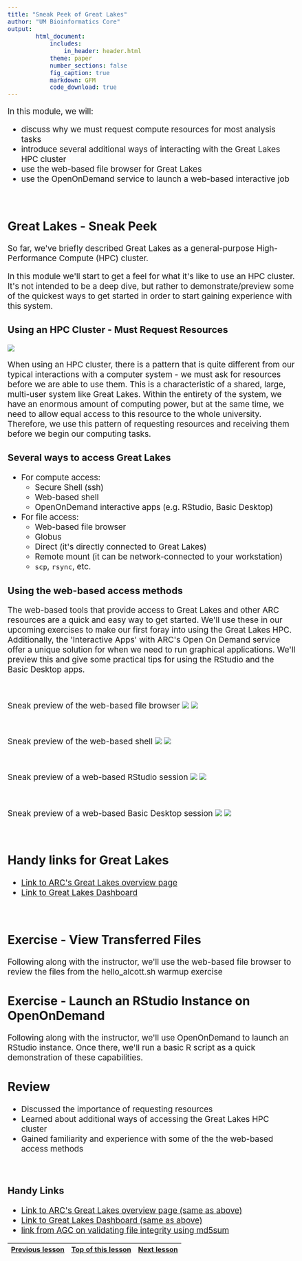 ```yaml
---
title: "Sneak Peek of Great Lakes"
author: "UM Bioinformatics Core"
output:
        html_document:
            includes:
                in_header: header.html
            theme: paper
            number_sections: false
            fig_caption: true
            markdown: GFM
            code_download: true
---
```

<style type="text/css">
body{ /* Normal  */
      font-size: 14pt;
  }
pre {
  font-size: 12pt
}
</style>

In this module, we will:

* discuss why we must request compute resources for most analysis tasks
* introduce several additional ways of interacting with the Great Lakes HPC cluster
* use the web-based file browser for Great Lakes
* use the OpenOnDemand service to launch a web-based interactive job

<br>

## Great Lakes - Sneak Peek

So far, we've briefly described Great Lakes as a general-purpose High-Performance Compute (HPC) cluster. 

In this module we'll start to get a feel for what it's like to use an HPC cluster. It's not intended to be a deep dive, but rather to demonstrate/preview some of the quickest ways to get started in order to start gaining experience with this system.

### Using an HPC Cluster - Must Request Resources

![](images/Module03a_ask_for_resources.png)

When using an HPC cluster, there is a pattern that is quite different from our typical interactions with a computer system - we must ask for resources before we are able to use them. This is a characteristic of a shared, large, multi-user system like Great Lakes. Within the entirety of the system, we have an enormous amount of computing power, but at the same time, we need to allow equal access to this resource to the whole university. Therefore, we use this pattern of requesting resources and receiving them before we begin our computing tasks.

### Several ways to access Great Lakes

- For compute access:
    - Secure Shell (ssh)
    - Web-based shell
    - OpenOnDemand interactive apps (e.g. RStudio, Basic Desktop)
- For file access:
    - Web-based file browser
    - Globus
    - Direct (it's directly connected to Great Lakes)
    - Remote mount (it can be network-connected to your workstation)
    - `scp`, `rsync`, etc.

### Using the web-based access methods

The web-based tools that provide access to Great Lakes and other ARC resources are a quick and easy way to get started. We'll use these in our upcoming exercises to make our first foray into using the Great Lakes HPC. Additionally, the 'Interactive Apps' with ARC's Open On Demand service offer a unique solution for when we need to run graphical applications. We'll preview this and give some practical tips for using the RStudio and the Basic Desktop apps.

<br>

Sneak preview of the web-based file browser
![](images/Module03a_accessing_web_based_file_browser.png)
![](images/Module03a_preview_web_based_file_browser.png)

<br>

Sneak preview of the web-based shell
![](images/Module03a_accessing_web_based_shell.png)
![](images/Module03a_preview_web_based_shell.png)

<br>

Sneak preview of a web-based RStudio session
![](images/Module03a_accessing_interactive_rstudio.png)
![](images/Module03a_preview_interactive_rstudio.png)

<br>

Sneak preview of a web-based Basic Desktop session
![](images/Module03a_accessing_interactive_basic_desktop.png)
![](images/Module03a_preview_interactive_basic_desktop.png)

<br>

## Handy links for Great Lakes

- [Link to ARC's Great Lakes overview page](https://its.umich.edu/advanced-research-computing/high-performance-computing/great-lakes)
- [Link to Great Lakes Dashboard](https://greatlakes.arc-ts.umich.edu)

<br>

## Exercise - View Transferred Files

Following along with the instructor, we'll use the web-based file browser to review the files from the hello_alcott.sh warmup exercise

## Exercise - Launch an RStudio Instance on OpenOnDemand

Following along with the instructor, we'll use OpenOnDemand to launch an RStudio instance. Once there, we'll run a basic R script as a quick demonstration of these capabilities.

## Review

- Discussed the importance of requesting resources
- Learned about additional ways of accessing the Great Lakes HPC cluster
- Gained familiarity and experience with some of the the web-based access methods

<br>

### Handy Links

- [Link to ARC's Great Lakes overview page (same as above)](https://its.umich.edu/advanced-research-computing/high-performance-computing/great-lakes)
- [Link to Great Lakes Dashboard (same as above)](https://greatlakes.arc-ts.umich.edu)
- [link from AGC on validating file integrity using md5sum](http://michmed.org/agc-md5sum)


| [Previous lesson](Module_overview_and_warmup.html) | [Top of this lesson](#top) | [Next lesson](Module_data_priorities_analysis_setup.html) |
| :--- | :----: | ---: |
